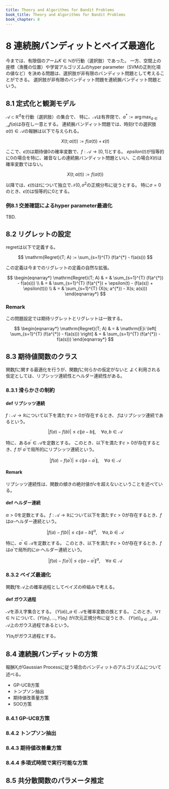 ```yaml
---
title: Theory and Algorithms for Bandit Problems
book_title: Theory and Algorithms for Bandit Problems
book_chapter: 8
---
```


# 8 連続腕バンディットとベイズ最適化
今までは、有限個のアーム$K \in \mathbb{N}$が行動（選択肢）であった。
一方、空間上の座標（漁獲の位置）や学習アルゴリズムのhyper parameter（SVMの正則化項の値など）を決める問題は、選択肢が非有限のバンディット問題として考えることができる。
選択肢が非有限のバンディット問題を連続腕バンディット問題という。

## 8.1 定式化と観測モデル
$\mathcal{A} \subset \mathbb{R}^{d}$を行動（選択肢）の集合で、 特に、$\mathcal{A}$は有界閉で、$a^{*} := \arg\max_{a \in \mathcal{A}}f(a)$は存在し一意とする。
連続腕バンディット問題では、時刻$t$での選択肢$a(t) \in \mathcal{A}$の報酬は以下で与えられる。

$$
    X(t; a(t)) := f(a(t)) + \epsilon(t)
$$

ここで、$\epsilon(t)$は期待値0の確率変数で、$f: \mathcal{A} \rightarrow [0, 1]$とする。
$epsilon(t)$が恒等的に0の場合を特に、雑音なしの連続腕バンディット問題といい、この場合$X(t)$は確率変数ではない。

$$
    X(t; a(t)) := f(a(t))
$$

以降では、$\epsilon(t)$は$t$について独立で$\mathcal{N}(0, \sigma^{2}$の正規分布に従うとする。
特に$\sigma = 0$のとき、$\epsilon(t)$は恒等的に0とする。

### 例8.1 交差確認によるhyper parameter最適化
TBD.

## 8.2 リグレットの設定
regretは以下で定義する。

$$
    \mathrm{Regret}(T; A) 
        := \sum_{s=1}^{T} (f(a^{*} - f(a(s)))
$$

この定義は今までのリグレットの定義の自然な拡張。

$$
\begin{eqnarray*}
    \mathrm{Regret}(T; A) 
        & = & \sum_{s=1}^{T} (f(a^{*}) - f(a(s)))
        \\
        & = & \sum_{s=1}^{T} (f(a^{*}) + \epsilon(t) - (f(a(s)) + \epsilon(t)))
        \\
        & = & \sum_{s=1}^{T} (X(s; a^{*}) - X(s; a(s)))
\end{eqnarray*}
$$


### Remark
この問題設定では期待リグレットとリグレットは一致する。

$$
\begin{eqnarray*}
    \mathrm{Regret}(T; A) 
        & = & 
            \mathrm{E}i
            \left[
                \sum_{s=1}^{T} (f(a^{*}) - f(a(s)))
            \right]
        & = & 
            \sum_{s=1}^{T} (f(a^{*}) - f(a(s)))
\end{eqnarray*}
$$


## 8.3 期待値関数のクラス
関数$f$に関する最適化を行うが、関数$f$に何らかの仮定がないと
よく利用される仮定としては、リプシッツ連続性とヘルダー連続性がある。


### 8.3.1 滑らかさの制約

#### def リプシッツ連続
$f: \mathcal{A} \rightarrow \mathbb{R}$について以下を満たす$c > 0$が存在するとき、 $f$はリプシッツ連続であるという。

$$
    | f(a) - f(b) | \le c \|a - b\|,
    \quad
    \forall a, b \in \mathcal{A}
$$

特に、ある$a^{\prime} \in \mathcal{A}$を定数とする。
このとき、以下を満たす$c > 0$が存在するとき、$f$ が $a^{\prime}$で局所的にリプシッツ連続という。

$$
    | f(a) - f(a^{\prime}) | \le c \|a - a^{\prime}\|,
    \quad
    \forall a \in \mathcal{A}
$$

#### Remark
リプシッツ連続性は、関数の傾きの絶対値が$c$を超えないということを述べている。


#### def ヘルダー連続
$\alpha > 0$を定数とする。
$f: \mathcal{A} \rightarrow \mathbb{R}$について以下を満たす$c > 0$が存在するとき、$f$は$\alpha$-ヘルダー連続という。

$$
    | f(a) - f(b) | \le c \|a - b\|^{\alpha},
    \quad
    \forall a, b \in \mathcal{A}
$$

特に、$a^{\prime} \in \mathcal{A}$を定数とする。
このとき、以下を満たす$c > 0$が存在するとき、$f$は$a^{\prime}$で局所的に$\alpha$-ヘルダー連続という。

$$
    | f(a) - f(a^{\prime}) | \le c \|a - a^{\prime}\|^{\alpha},
    \quad
    \forall a \in \mathcal{A}
$$

### 8.3.2 ベイズ最適化
関数$f$を$\mathcal{A}$上の確率過程としてベイズの枠組みで考える。

#### def ガウス過程
$\mathcal{A}$を添え字集合とする。
$(Y(a))\_{a \in \mathcal{A}}$を確率変数の族とする。
このとき、$\forall t \in \mathbb{N}$ について、$(Y(a_{1}), \ldots, Y(a_{t})$ が$t$次元正規分布に従うとき、 $(Y(a))_{a \in \mathcal{A}}$は、$\mathcal{A}$上のガウス過程であるという。

$Y(a_{t}$がガウス過程とする。




## 8.4 連続腕バンディットの方策
報酬$X_{i}$がGaussian Processに従う場合のバンディットのアルゴリズムについて述べる。

* GP-UCB方策
* トンプソン抽出
* 期待値改善量方策
* SOO方策

### 8.4.1 GP-UCB方策


### 8.4.2 トンプソン抽出

### 8.4.3 期待値改善量方策

### 8.4.4 多項式時間で実行可能な方策

## 8.5 共分散関数のパラメータ推定



